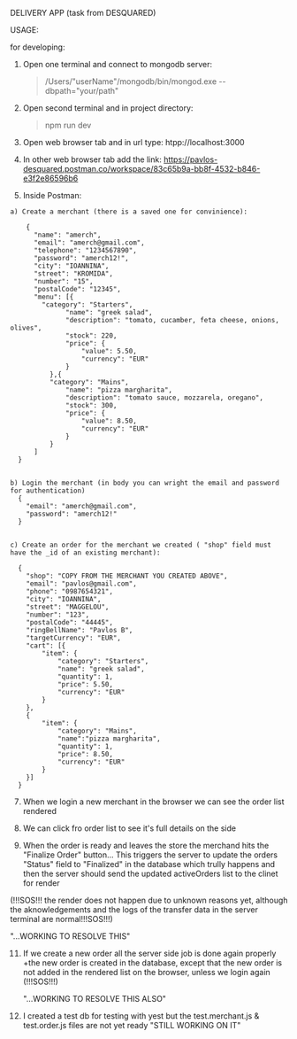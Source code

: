 
DELIVERY APP (task from DESQUARED)



USAGE:

for developing:
  1) Open one terminal and connect to mongodb server:
     > /Users/"userName"/mongodb/bin/mongod.exe --dbpath="your/path"



  2) Open second terminal and in project directory:
     > npm run dev


     
  3) Open web browser tab and in url type:
     htpp://localhost:3000

     

  5) In other web browser tab add the link:
     https://pavlos-desquared.postman.co/workspace/83c65b9a-bb8f-4532-b846-e3f2e86596b6

     

  6) Inside Postman:


    a) Create a merchant (there is a saved one for convinience):
    
        {
          "name": "amerch",
          "email": "amerch@gmail.com",
          "telephone": "1234567890",
          "password": "amerch12!",
          "city": "IOANNINA",
          "street": "KROMIDA",
          "number": "15",
          "postalCode": "12345",
          "menu": [{
            "category": "Starters",
                  "name": "greek salad",
                  "description": "tomato, cucamber, feta cheese, onions, olives",
                  "stock": 220,
                  "price": {
                      "value": 5.50,
                      "currency": "EUR"
                  }
              },{
              "category": "Mains",
                  "name": "pizza margharita",
                  "description": "tomato sauce, mozzarela, oregano",
                  "stock": 300,
                  "price": {
                      "value": 8.50,
                      "currency": "EUR"
                  }
              }
          ]
      }

     
    b) Login the merchant (in body you can wright the email and password for authentication)
      {
        "email": "amerch@gmail.com",
        "password": "amerch12!"
      }

     
    c) Create an order for the merchant we created ( "shop" field must have the _id of an existing merchant):
    
      {
        "shop": "COPY FROM THE MERCHANT YOU CREATED ABOVE",
        "email": "pavlos@gmail.com",
        "phone": "0987654321",
        "city": "IOANNINA",
        "street": "MAGGELOU",
        "number": "123",
        "postalCode": "44445",
        "ringBellName": "Pavlos B",
        "targetCurrency": "EUR",
        "cart": [{
            "item": {
                "category": "Starters",
                "name": "greek salad",
                "quantity": 1,
                "price": 5.50,
                "currency": "EUR"
            }
        },
        {
            "item": {
                "category": "Mains",
                "name":"pizza margharita",
                "quantity": 1,
                "price": 8.50,
                "currency": "EUR"
            }
        }]
      }


7) When we login a new merchant in the browser we can see the order list rendered


   
8) We can click fro order list to see it's full details on the side


      
10) When the order is ready and leaves the store the merchand hits the "Finalize Order" button...
   This triggers the server to update the orders "Status" field to "Finalized" in the database which trully happens
   and then the server should send the updated activeOrders list to the clinet for render
        
   (!!!SOS!!! the render does not happen due to unknown reasons yet,
   although the aknowledgements and the logs of the transfer data in the server terminal are normal!!!SOS!!!)

   "...WORKING TO RESOLVE THIS"

   
        
11) If we create a new order all the server side job is done again properly +the new order is
    created in the database, except that the new order is not added in the rendered list on the browser,
    unless we login again (!!!SOS!!!)

    "...WORKING TO RESOLVE THIS ALSO"

    

13) I created a test db for testing with yest but the test.merchant.js & test.order.js files are not yet ready
    "STILL WORKING ON IT"
